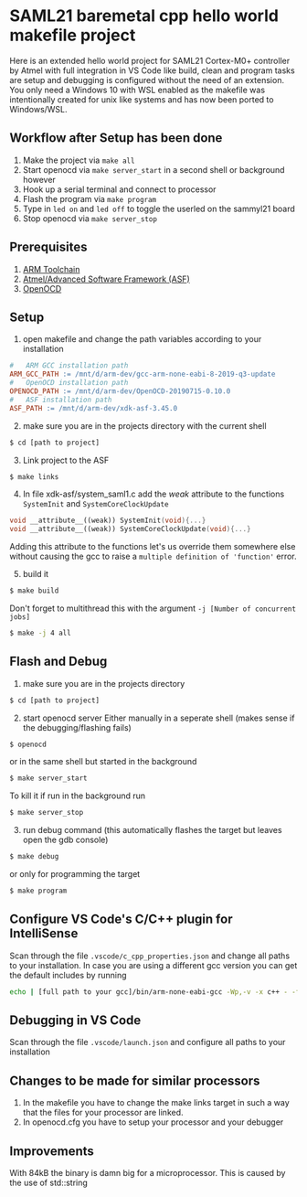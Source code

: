# SAML21 baremetal cpp hello world makefile project

Here is an extended hello world project for SAML21 Cortex-M0+ controller by Atmel with full integration in VS Code like build, clean and program tasks are setup and debugging is configured without the need of an extension.
You only need a Windows 10 with WSL enabled as the makefile was intentionally created for unix like systems and has now been ported to Windows/WSL.

## Workflow after Setup has been done

1. Make the project via ```make all```
2. Start openocd via ```make server_start``` in a second shell or background however
4. Hook up a serial terminal and connect to processor
3. Flash the program via ```make program```
5. Type in ```led on``` and ```led off``` to toggle the userled on the sammyl21 board
6. Stop openocd via ```make server_stop```

## Prerequisites

1. [ARM Toolchain](https://developer.arm.com/tools-and-software/open-source-software/developer-tools/gnu-toolchain/gnu-rm)
2. [Atmel/Advanced Software Framework (ASF)](https://www.microchip.com/mplab/avr-support/advanced-software-framework)
3. [OpenOCD](https://gnutoolchains.com/arm-eabi/openocd/)

## Setup

1. open makefile and change the path variables according to your installation

```makefile
#	ARM GCC installation path
ARM_GCC_PATH := /mnt/d/arm-dev/gcc-arm-none-eabi-8-2019-q3-update
#	OpenOCD installation path 
OPENOCD_PATH := /mnt/d/arm-dev/OpenOCD-20190715-0.10.0
#	ASF installation path
ASF_PATH := /mnt/d/arm-dev/xdk-asf-3.45.0
```

2. make sure you are in the projects directory with the current shell
```bash
$ cd [path to project]
```

3. Link project to the ASF

```bash
$ make links
```

4. In file xdk-asf/system_saml1.c add the *weak* attribute to the functions ```SystemInit``` and ```SystemCoreClockUpdate```
```cpp
void __attribute__((weak)) SystemInit(void){...}
void __attribute__((weak)) SystemCoreClockUpdate(void){...}
```
Adding this attribute to the functions let's us override them somewhere else without causing the gcc to raise a ```multiple definition of 'function'``` error.

5. build it

```bash
$ make build
```
Don't forget to multithread this with the argument ```-j [Number of concurrent jobs]```
```bash
$ make -j 4 all
```

## Flash and Debug

1. make sure you are in the projects directory
```bash
$ cd [path to project]
```

2. start openocd server
Either manually in a seperate shell (makes sense if the debugging/flashing fails)
```bash
$ openocd
```
or in the same shell but started in the background
```bash
$ make server_start
```

To kill it if run in the background run
```bash
$ make server_stop
```

3. run debug command (this automatically flashes the target but leaves open the gdb console)
```bash
$ make debug
```
or only for programming the target

```bash
$ make program
```

## Configure VS Code's C/C++ plugin for IntelliSense

Scan through the file ```.vscode/c_cpp_properties.json``` and change all paths to your installation.
In case you are using a different gcc version you can get the default includes by running

```bash
echo | [full path to your gcc]/bin/arm-none-eabi-gcc -Wp,-v -x c++ - -fsyntax-only
```


## Debugging in VS Code

Scan through the file ```.vscode/launch.json``` and configure all paths to your installation

## Changes to be made for similar processors

1. In the makefile you have to change the make links target in such a way that the files for your processor are linked.
2. In openocd.cfg you have to setup your processor and your debugger

## Improvements
With 84kB the binary is damn big for a microprocessor. This is caused by the use of std::string